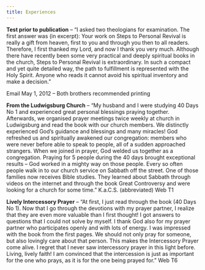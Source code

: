 ```yaml
---
title: Experiences
---
```


**Test prior to publication** – “I asked two theologians for examination. The first answer was (in excerpt): Your work on Steps to Personal Revival is really a gift from heaven, first to you and through you then to all readers. Therefore, I first thanked my Lord, and now I thank you very much. Although there have recently been some very practical and deeply spiritual books in the church, Steps to Personal Revival is extraordinary. In such a compact and yet quite detailed way, the path to fulfillment is represented with the Holy Spirit. Anyone who reads it cannot avoid his spiritual inventory and make a decision.”

Email May 1, 2012 – Both brothers recommended printing

**From the Ludwigsburg Church** – “My husband and I were studying 40 Days No 1 and experienced great personal blessings praying together. Afterwards, we organised prayer meetings twice weekly at church in Ludwigsburg and read the book with our church members. We distinctly experienced God’s guidance and blessings and many miracles! God refreshed us and spiritually awakened our congregation: members who were never before able to speak to people, all of a sudden approached strangers. When we joined in prayer, God welded us together as a congregation. Praying for 5 people during the 40 days brought exceptional results – God worked in a mighty way on those people. Every so often people walk in to our church service on Sabbath off the street. One of those families now receives Bible studies. They learned about Sabbath through videos on the internet and through the book Great Controversy and were looking for a church for some time.” K.a.C.S. (abbreviated) Web T1

**Lively Intercessory Prayer** – “At first, I just read through the book (40 Days No 1). Now that I go through the devotions with my prayer partner, I realize that they are even more valuable than I first thought! I got answers to questions that I could not solve by myself. I thank God also for my prayer partner who participates openly and with lots of energy. I was impressed with the book from the first pages. We should not only pray for someone, but also lovingly care about that person. This makes the Intercessory Prayer come alive. I regret that I never saw intercessory prayer in this light before. Living, lively faith! I am convinced that the intercession is just as important for the one who prays, as it is for the one being prayed for.” Web T6